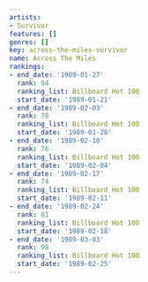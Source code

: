 ```yaml
---
artists:
- Survivor
features: []
genres: []
key: across-the-miles-survivor
name: Across The Miles
rankings:
- end_date: '1989-01-27'
  rank: 94
  ranking_list: Billboard Hot 100
  start_date: '1989-01-21'
- end_date: '1989-02-03'
  rank: 78
  ranking_list: Billboard Hot 100
  start_date: '1989-01-28'
- end_date: '1989-02-10'
  rank: 76
  ranking_list: Billboard Hot 100
  start_date: '1989-02-04'
- end_date: '1989-02-17'
  rank: 74
  ranking_list: Billboard Hot 100
  start_date: '1989-02-11'
- end_date: '1989-02-24'
  rank: 81
  ranking_list: Billboard Hot 100
  start_date: '1989-02-18'
- end_date: '1989-03-03'
  rank: 98
  ranking_list: Billboard Hot 100
  start_date: '1989-02-25'
---
```


